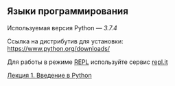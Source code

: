 ## Языки программирования

Используемая версия Python — *3.7.4*

Ссылка на дистрибутив для установки: https://www.python.org/downloads/

Для работы в режиме [REPL](https://ru.wikipedia.org/wiki/REPL) используйте сервис [repl.it](https://repl.it)

[Лекция 1. Введение в Python](https://docs.google.com/presentation/d/1zWrdl6aaU0GrOmXKBeRhi5uXw31c9P-R_dpdloj3Tqo/edit?usp=sharing)

